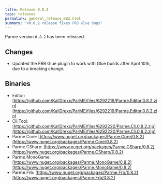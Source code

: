 ```yaml
---
title: Release 0.8.2
tags: releases
permalink: general_release_082.html
summary: "v0.8.2 release fixes FRB Glue bugs"
---
```


Parme version `0.8.2` has been released.  

## Changes

* Updated the FRB Glue plugin to work with Glue builds after April 10th, due to a breaking change.

## Binaries

* Editor: [https://github.com/KallDrexx/ParME/files/6292219/Parme.Editor.0.8.2.zip](https://github.com/KallDrexx/ParME/files/6292219/Parme.Editor.0.8.2.zip)
* Cli Tool: [https://github.com/KallDrexx/ParME/files/6292220/Parme.Cli.0.8.2.zip](https://github.com/KallDrexx/ParME/files/6292220/Parme.Cli.0.8.2.zip)
* Parme.Core: [https://www.nuget.org/packages/Parme.Core/0.8.2](https://www.nuget.org/packages/Parme.Core/0.8.2)
* Parme.CSharp: [https://www.nuget.org/packages/Parme.CSharp/0.8.2](https://www.nuget.org/packages/Parme.CSharp/0.8.2)
* Parme.MonoGame: [https://www.nuget.org/packages/Parme.MonoGame/0.8.2](https://www.nuget.org/packages/Parme.MonoGame/0.8.2)
* Parme.Frb: [https://www.nuget.org/packages/Parme.Frb/0.8.2](https://www.nuget.org/packages/Parme.Frb/0.8.2)
